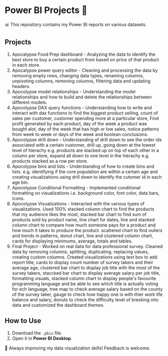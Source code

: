 # Power BI Projects 🎯  
📊 This repository contains my Power BI reports on various datasets.  

## Projects  
1. Apocalypse Food Prep dashboard - Analyzing the data to identify the best store to buy a certain product from based on price of that product in each store.
2. Apocalypse power query editor - Cleaning and processing the data by removing empty rows, changing data types, renaming columns, unpivoting columns, removing columns, filtering data and updating headers.
3. Apocolypse model relationships - Understanding the model relationships and how to build and delete the relationships between different models.
4. Apocolypse DAX query functions - Understanding how to write and interact with dax functions to find the biggest product selling, count of sales per customer, customer spending more at a particular store, Find profit generated by each product, day of the week a product was bought alot, day of the week that has high or low sales, notice patterns from week to week or days of the week and boolean conclusions.
5. Apocolypse drill down - Understanding of drill down to see the order ids associated with a certain customer, drill up, going down at the lowest level of hierachy e.g. products are stacked up on top of each other in a column per store, expand all down to one level in the hierachy e.g. products stacked as a row per store.
6. Apocolypse bins and lists - Understanding of how to create bins and lists. e.g. identifying if the core population are within a certain age and creating visualizations using drill down to identify the cutomer id in each age bin.
7. Apocolypse Conditional Formatting -  Implemented conditional formatting on visualizations i.e. background color, font color, data bars, icons.
8. Apocolypse Visualizations - Interacted with the various types of visualizations. Used 100% stacked column chart to find the products that my audience likes the most, stacked bar chart to find sum of products sold by product name, line chart for dates, line and stacked column chart to compare how much someone pays for a product and how much it takes to produce the product. scattered chart to find ouliers and trends in patterns, donut chart, line and clustered column chart, cards for displaying minimums, average, totals and tables.
9. Final Project - Worked on real data for data professional survey. Cleaned data by removing columns, splitting, duplicating. replacing values, creating custom columns. Created visualizations using text box to add report title, cards to display count number of survey takers and their average age, clustered bar chart to display job title with the most of the survey takers, staccked bar chart to display average salary per job title, formatting visuals, stacked column chart to display people's favourite programming language and be able to see which title is actually voting for ech language, tree map to check average salary based on the county of the survey taker, gauge to check how happy one is with thier work life balance and salary, donuts to check the difficulty level of bresking into data and customized the dashboard themes.

## How to Use  
1. Download the `.pbix` file.  
2. Open it in **Power BI Desktop**.  

🚀 Always improving my data visualization skills! Feedback is welcome.  
